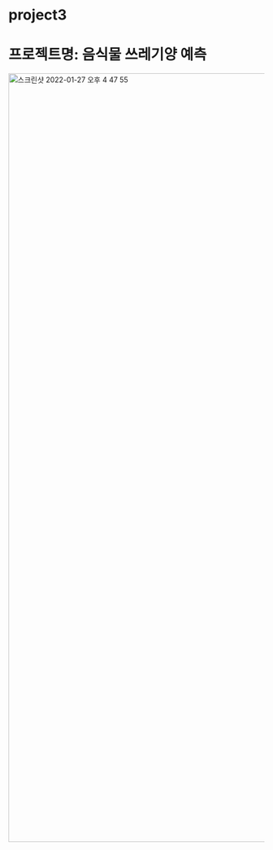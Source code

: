 # project3

# 프로젝트명: 음식물 쓰레기양 예측 
<img width="1512" alt="스크린샷 2022-01-27 오후 4 47 55" src="https://user-images.githubusercontent.com/83385561/151314278-c10de68f-9f3c-4922-8f5c-bddbee484dbf.png">
